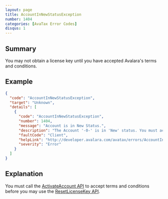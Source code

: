 ```yaml
---
layout: page
title: AccountInNewStatusException
number: 1404
categories: [AvaTax Error Codes]
disqus: 1
---
```


## Summary

You may not obtain a license key until you have accepted Avalara's terms and conditions.

## Example

```json
{
  "code": "AccountInNewStatusException",
  "target": "Unknown",
  "details": [
    {
      "code": "AccountInNewStatusException",
      "number": 1404,
      "message": "Account is in New Status.",
      "description": "The Account '-0-' is in 'New' status. You must activate the account by reading and accepting Avalara's terms and conditions before resetting the license key. Please call ActivateAccount to enable license keys.",
      "faultCode": "Client",
      "helpLink": "http://developer.avalara.com/avatax/errors/AccountInNewStatusException",
      "severity": "Error"
    }
  ]
}
```

## Explanation

You must call the [ActivateAccount API](/api-reference/avatax/rest/v2/methods/Accounts/ActivateAccount/) to accept terms and conditions before you may use the [ResetLicenseKey API](/api-reference/avatax/rest/v2/methods/Accounts/AccountResetLicenseKey/).

